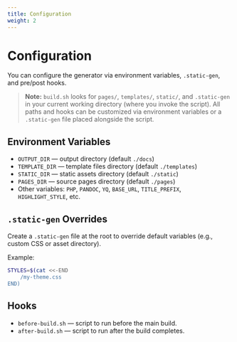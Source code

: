 ```yaml
---
title: Configuration
weight: 2
---
```


# Configuration

You can configure the generator via environment variables, `.static-gen`, and pre/post hooks.

> **Note:** `build.sh` looks for `pages/`, `templates/`, `static/`, and `.static-gen` in your current working directory (where you invoke the script). All paths and hooks can be customized via environment variables or a `.static-gen` file placed alongside the script.

## Environment Variables

- `OUTPUT_DIR` — output directory (default `./docs`)
- `TEMPLATE_DIR` — template files directory (default `./templates`)
- `STATIC_DIR` — static assets directory (default `./static`)
- `PAGES_DIR` — source pages directory (default `./pages`)
- Other variables: `PHP`, `PANDOC`, `YQ`, `BASE_URL`, `TITLE_PREFIX`, `HIGHLIGHT_STYLE`, etc.

## `.static-gen` Overrides

Create a `.static-gen` file at the root to override default variables (e.g., custom CSS or asset directory).

Example:

```bash
STYLES=$(cat <<-END
    /my-theme.css
END)
```

## Hooks

- `before-build.sh` — script to run before the main build.
- `after-build.sh` — script to run after the build completes.